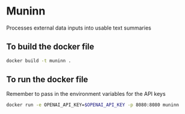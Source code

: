 # Muninn

Processes external data inputs into usable text summaries

## To build the docker file

```sh
docker build -t muninn .
```

## To run the docker file

Remember to pass in the environment variables for the API keys

```sh
docker run -e OPENAI_API_KEY=$OPENAI_API_KEY -p 8080:8080 muninn
```
